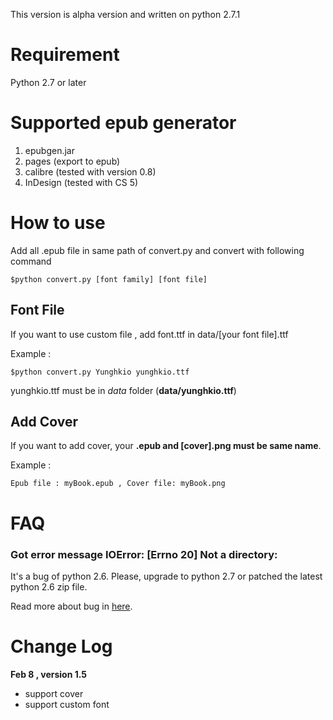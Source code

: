 This version is alpha version and written on python 2.7.1


Requirement
===========
Python 2.7 or later

Supported epub generator
===========
1. epubgen.jar
2. pages (export to epub)
3. calibre (tested with version 0.8)
4. InDesign (tested with CS 5)

How to use
===========

Add all .epub file in same path of convert.py and convert with following command

	$python convert.py [font family] [font file]


Font File
----------

If you want to use custom file , add font.ttf in data/[your font file].ttf

Example :
	
	$python convert.py Yunghkio yunghkio.ttf

yunghkio.ttf must be in *data* folder (**data/yunghkio.ttf**)


Add Cover
-----------

If you want to add cover, your **.epub and [cover].png must be same name**.

Example :
	
	Epub file : myBook.epub , Cover file: myBook.png

FAQ
===========

### Got error message IOError: [Errno 20] Not a directory:

It's a bug of python 2.6. Please, upgrade to python 2.7 or patched the latest python 2.6 zip file.

Read more about bug in [here](http://stackoverflow.com/questions/2928373/extracting-a-app-from-a-zip-file-in-python-using-zipfile/2935330#2935330 "").

Change Log
==========


**Feb 8 , version 1.5**

* support cover
* support custom font

